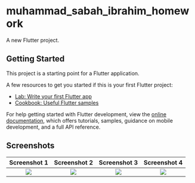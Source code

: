 # muhammad_sabah_ibrahim_homework

A new Flutter project.

## Getting Started

This project is a starting point for a Flutter application.

A few resources to get you started if this is your first Flutter project:

- [Lab: Write your first Flutter app](https://docs.flutter.dev/get-started/codelab)
- [Cookbook: Useful Flutter samples](https://docs.flutter.dev/cookbook)

For help getting started with Flutter development, view the
[online documentation](https://docs.flutter.dev/), which offers tutorials,
samples, guidance on mobile development, and a full API reference.

## Screenshots

Screenshot 1               |   Screenshot 2            |   Screenshot 3            |   Screenshot 4
:-------------------------:|:-------------------------:|:-------------------------:|:-------------------------:
![](https://user-images.githubusercontent.com/75329130/209862830-e004d823-32d1-4b0f-904d-77cf87a57e24.png)|![](https://user-images.githubusercontent.com/75329130/209862825-3c900b72-3e99-4404-9b25-3a0dca36b40e.png)|![](https://user-images.githubusercontent.com/75329130/209862883-85d9d08e-8a97-42bc-8872-8ff35b1b8c54.png)|![](https://user-images.githubusercontent.com/75329130/209862888-12c8413c-1b71-4536-b662-d2292c1531c3.png)
